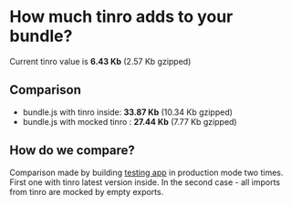 # How much tinro adds to your bundle?

Current tinro value is **6.43 Kb** (2.57 Kb gzipped) 

## Comparison

* bundle.js with tinro inside: **33.87 Kb** (10.34 Kb gzipped)
* bundle.js with mocked tinro : **27.44 Kb** (7.77 Kb gzipped)

## How do we compare?

Comparison made by building [testing app](https://github.com/AlexxNB/tinro/tree/master/tests) in production mode two times. First one with tinro latest version inside. In the second case - all imports from tinro are mocked by empty exports.
    